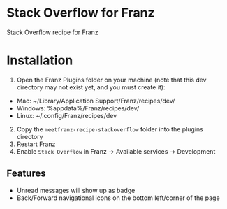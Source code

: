 # Stack Overflow for Franz
Stack Overflow recipe for Franz

# Installation
1. Open the Franz Plugins folder on your machine (note that this dev directory may not exist yet, and you must create it):
  - Mac: ~/Library/Application Support/Franz/recipes/dev/
  - Windows: %appdata%/Franz/recipes/dev/
  - Linux: ~/.config/Franz/recipes/dev
2. Copy the `meetfranz-recipe-stackoverflow` folder into the plugins directory
3. Restart Franz
4. Enable `Stack Overflow` in Franz -> Available services -> Development

## Features
* Unread messages will show up as badge
* Back/Forward navigational icons on the bottom left/corner of the page
